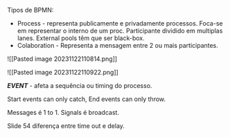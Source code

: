 Tipos de BPMN:

- Process - representa publicamente e privadamente processos. Foca-se em representar o interno de um proc. Participante dividido em multiplas lanes. External pools têm que ser black-box.
- Colaboration - Representa a mensagem entre 2 ou mais participantes.

![[Pasted image 20231122110814.png]]

![[Pasted image 20231122110922.png]]

___EVENT___ - afeta a sequência ou timing do processo.

Start events can only catch, End events can only throw.

Messages é 1 to 1.
Signals é broadcast.

Slide 54 diferença entre time out e delay.